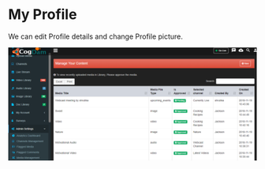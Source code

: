 # My Profile

We can edit Profile details and change Profile picture.

![](../.gitbook/assets/image%20%28197%29.png)

